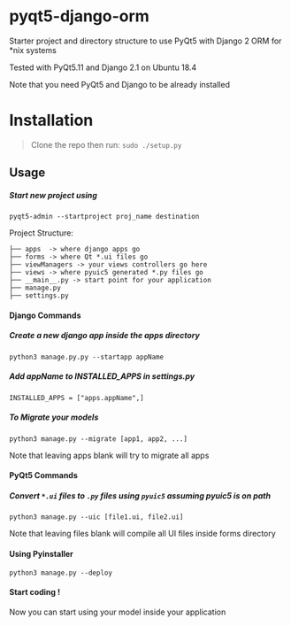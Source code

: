 # pyqt5-django-orm
Starter project and directory structure to use PyQt5 with Django 2 ORM for *nix systems

Tested with PyQt5.11 and Django 2.1 on Ubuntu 18.4

Note that you need PyQt5 and Django to be already installed

# Installation
>Clone the repo then run:
`sudo ./setup.py`

## Usage
##### Start new project using

`pyqt5-admin --startproject proj_name destination`


Project Structure:

```.
├── apps  -> where django apps go
├── forms -> where Qt *.ui files go
├── viewManagers -> your views controllers go here
├── views -> where pyuic5 generated *.py files go
├── __main__.py -> start point for your application
├── manage.py 
├── settings.py

```
#### Django Commands
##### Create a new django app inside the apps directory

`python3 manage.py.py --startapp appName`

##### Add appName to INSTALLED_APPS in settings.py

`INSTALLED_APPS = ["apps.appName",]`

##### To Migrate your models
`python3 manage.py --migrate [app1, app2, ...]`

Note that leaving apps blank will try to migrate all apps

#### PyQt5 Commands

##### Convert `*.ui` files to `.py` files using `pyuic5` assuming pyuic5 is on path

`python3 manage.py --uic [file1.ui, file2.ui]`

Note that leaving files blank will compile all UI files inside forms directory
#### Using Pyinstaller 
`python3 manage.py --deploy`

#### Start coding !
Now you can start using your model inside your application

